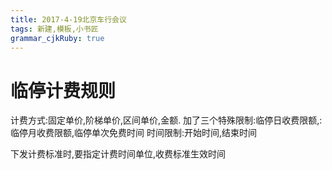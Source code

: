 ```yaml
---
title: 2017-4-19北京车行会议
tags: 新建,模板,小书匠
grammar_cjkRuby: true
---
```


# 临停计费规则
计费方式:固定单价,阶梯单价,区间单价,金额.
加了三个特殊限制:临停日收费限额,:临停月收费限额,临停单次免费时间
时间限制:开始时间,结束时间

下发计费标准时,要指定计费时间单位,收费标准生效时间